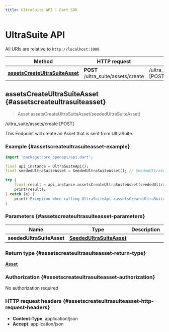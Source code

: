 ```yaml
---
title: UltraSuite API | Dart SDK
---
```


# UltraSuite API

All URIs are relative to `http://localhost:1000`

Method | HTTP request | Description
------------- | ------------- | -------------
[**assetsCreateUltraSuiteAsset**](UltraSuiteApi#assetscreateultrasuiteasset) | **POST** /ultra_suite/assets/create | /ultra_suite/assets/create [POST]


## **assetsCreateUltraSuiteAsset** {#assetscreateultrasuiteasset}
> Asset assetsCreateUltraSuiteAsset(seededUltraSuiteAsset)

/ultra_suite/assets/create [POST]

This Endpoint will create an Asset that is sent from UltraSuite.

### Example {#assetscreateultrasuiteasset-example}
```dart
import 'package:core_openapi/api.dart';

final api_instance = UltraSuiteApi();
final seededUltraSuiteAsset = SeededUltraSuiteAsset(); // SeededUltraSuiteAsset | 

try {
    final result = api_instance.assetsCreateUltraSuiteAsset(seededUltraSuiteAsset);
    print(result);
} catch (e) {
    print('Exception when calling UltraSuiteApi->assetsCreateUltraSuiteAsset: $e\n');
}
```

### Parameters {#assetscreateultrasuiteasset-parameters}

Name | Type | Description  | Notes
------------- | ------------- | ------------- | -------------
 **seededUltraSuiteAsset** | [**SeededUltraSuiteAsset**](../models/SeededUltraSuiteAsset) |  | [optional] 

### Return type {#assetscreateultrasuiteasset-return-type}

[**Asset**](../models/Asset)

### Authorization {#assetscreateultrasuiteasset-authorization}

No authorization required

### HTTP request headers {#assetscreateultrasuiteasset-http-request-headers}

 - **Content-Type**: application/json
 - **Accept**: application/json

